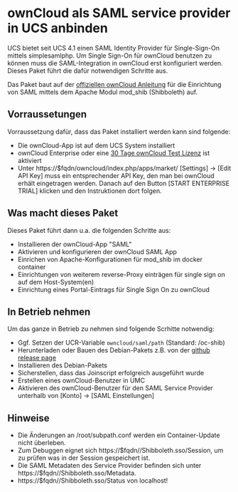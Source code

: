 # ownCloud als SAML service provider in UCS anbinden

UCS bietet seit UCS 4.1 einen SAML Identity Provider für Single-Sign-On mittels simplesamlphp.
Um Single Sign-On für ownCloud benutzen zu können muss die SAML-Integration in ownCloud erst konfiguriert werden. Dieses Paket führt die dafür notwendigen Schritte aus.

Das Paket baut auf der [offiziellen ownCloud Anleitung](https://doc.owncloud.org/server/10.0/admin_manual/enterprise/user_management/user_auth_shibboleth.html?highlight=saml) für die Einrichtung von SAML mittels dem Apache Modul mod\_shib (Shibboleth) auf.

## Vorraussetungen
Vorraussetzung dafür, dass das Paket installiert werden kann sind folgende:
* Die ownCloud-App ist auf dem UCS System installiert
* ownCloud Enterprise oder eine [30 Tage ownCloud Test Lizenz](https://marketplace.owncloud.com/enterprise-trial) ist aktiviert
* Unter https://$fqdn/owncloud/index.php/apps/market/ [Settings] → [Edit API Key] muss ein entsprechender API Key, den man bei ownCloud erhält eingetragen werden. Danach auf den Button [START ENTERPRISE TRIAL] klicken und den Instruktionen dort folgen.

## Was macht dieses Paket
Dieses Paket führt dann u.a. die folgenden Schritte aus:
* Installieren der ownCloud-App "SAML"
* Aktivieren und konfigurieren der ownCloud SAML App
* Einrichen von Apache-Konfigurationen für mod\_shib im docker container
* Einrichtungen von weiterem reverse-Proxy einträgen für single sign on auf dem Host-System(en)
* Einrichtung eines Portal-Eintrags für Single Sign On zu ownCloud

## In Betrieb nehmen
Um das ganze in Betrieb zu nehmen sind folgende Scrhitte notwendig:
* Ggf. Setzen der UCR-Variable `owncloud/saml/path` (Standard: /oc-shib)
* Herunterladen oder Bauen des Debian-Pakets z.B. von der [github release page](https://github.com/univention/univention-owncloud-saml/releases)
* Installieren des Debian-Pakets
* Sicherstellen, dass das Joinscript erfolgreich ausgeführt wurde
* Erstellen eines ownCloud-Benutzer in UMC
* Aktivieren des ownCloud-Benutzer für den SAML Service Provider unterhalb von [Konto] → [SAML Einstellungen]

## Hinweise
* Die Änderungen an /root/subpath.conf werden ein Container-Update nicht überleben.
* Zum Debuggen eignet sich https://$fqdn//Shibboleth.sso/Session, um zu prüfen was in der Session gespeichert ist.
* Die SAML Metadaten des Service Provider befinden sich unter https://$fqdn//Shibboleth.sso/Metadata.
* https://$fqdn//Shibboleth.sso/Status von localhost!
